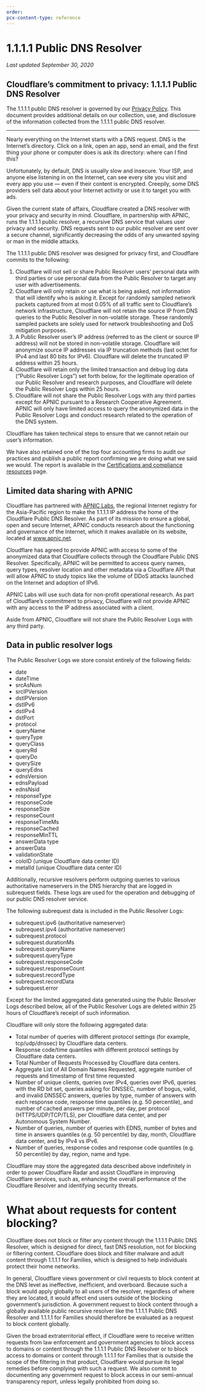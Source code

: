```yaml
---
order:
pcx-content-type: reference
---
```


# 1.1.1.1 Public DNS Resolver

*Last updated September 30, 2020*

## Cloudflare’s commitment to privacy: 1.1.1.1 Public DNS Resolver

The 1.1.1.1 public DNS resolver is governed by our [Privacy Policy](https://www.cloudflare.com/privacypolicy/). This document provides additional details on our collection, use, and disclosure of the information collected from the 1.1.1.1 public DNS resolver.

***

Nearly everything on the Internet starts with a DNS request. DNS is the Internet’s directory. Click on a link, open an app, send an email, and the first thing your phone or computer does is ask its directory: where can I find this?

Unfortunately, by default, DNS is usually slow and insecure. Your ISP, and anyone else listening in on the Internet, can see every site you visit and every app you use — even if their content is encrypted. Creepily, some DNS providers sell data about your Internet activity or use it to target you with ads.

Given the current state of affairs, Cloudflare created a DNS resolver with your privacy and security in mind. Cloudflare, in partnership with APNIC, runs the 1.1.1.1 public resolver, a recursive DNS service that values user privacy and security. DNS requests sent to our public resolver are sent over a secure channel, significantly decreasing the odds of any unwanted spying or man in the middle attacks.

The 1.1.1.1 public DNS resolver was designed for privacy first, and Cloudflare commits to the following:

1.  Cloudflare will not sell or share Public Resolver users’ personal data with third parties or use personal data from the Public Resolver to target any user with advertisements.
2.  Cloudflare will only retain or use what is being asked, not information that will identify who is asking it. Except for randomly sampled network packets captured from at most 0.05% of all traffic sent to Cloudflare’s network infrastructure, Cloudflare will not retain the source IP from DNS queries to the Public Resolver in non-volatile storage. These randomly sampled packets are solely used for network troubleshooting and DoS mitigation purposes.
3.  A Public Resolver user’s IP address (referred to as the client or source IP address) will not be stored in non-volatile storage. Cloudflare will anonymize source IP addresses via IP truncation methods (last octet for IPv4 and last 80 bits for IPv6). Cloudflare will delete the truncated IP address within 25 hours.
4.  Cloudflare will retain only the limited transaction and debug log data (“Public Resolver Logs”) set forth below, for the legitimate operation of our Public Resolver and research purposes, and Cloudflare will delete the Public Resolver Logs within 25 hours.
5.  Cloudflare will not share the Public Resolver Logs with any third parties except for APNIC pursuant to a Research Cooperative Agreement. APNIC will only have limited access to query the anonymized data in the Public Resolver Logs and conduct research related to the operation of the DNS system.

Cloudflare has taken technical steps to ensure that we cannot retain our user’s information.

We have also retained one of the top four accounting firms to audit our practices and publish a public report confirming we are doing what we said we would. The report is available in the [Certifications and compliance resources](https://www.cloudflare.com/trust-hub/compliance-resources/) page.

## Limited data sharing with APNIC

Cloudflare has partnered with [APNIC Labs](https://labs.apnic.net/?p=1127), the regional Internet registry for the Asia-Pacific region to make the 1.1.1.1 IP address the home of the Cloudflare Public DNS Resolver. As part of its mission to ensure a global, open and secure Internet, APNIC conducts research about the functioning and governance of the Internet, which it makes available on its website, located at www.apnic.net.

Cloudflare has agreed to provide APNIC with access to some of the anonymized data that Cloudflare collects through the Cloudflare Public DNS Resolver. Specifically, APNIC will be permitted to access query names, query types, resolver location and other metadata via a Cloudflare API that will allow APNIC to study topics like the volume of DDoS attacks launched on the Internet and adoption of IPv6.

APNIC Labs will use such data for non-profit operational research. As part of Cloudflare’s commitment to privacy, Cloudflare will not provide APNIC with any access to the IP address associated with a client.

Aside from APNIC, Cloudflare will not share the Public Resolver Logs with any third party.

## Data in public resolver logs

The Public Resolver Logs we store consist entirely of the following fields:

*   date
*   dateTime
*   srcAsNum
*   srcIPVersion
*   dstIPVersion
*   dstIPv6
*   dstIPv4
*   dstPort
*   protocol
*   queryName
*   queryType
*   queryClass
*   queryRd
*   queryDo
*   querySize
*   queryEdns
*   ednsVersion
*   ednsPayload
*   ednsNsid
*   responseType
*   responseCode
*   responseSize
*   responseCount
*   responseTimeMs
*   responseCached
*   responseMinTTL
*   answerData type
*   answerData
*   validationState
*   coloID (unique Cloudflare data center ID)
*   metalId (unique Cloudflare data center ID)

Additionally, recursive resolvers perform outgoing queries to various authoritative nameservers in the DNS hierarchy that are logged in subrequest fields. These logs are used for the operation and debugging of our public DNS resolver service.

The following subrequest data is included in the Public Resolver Logs:

*   subrequest.ipv6 (authoritative nameserver)
*   subrequest.ipv4 (authoritative nameserver)
*   subrequest.protocol
*   subrequest.durationMs
*   subrequest.queryName
*   subrequest.queryType
*   subrequest.responseCode
*   subrequest.responseCount
*   subrequest.recordType
*   subrequest.recordData
*   subrequest.error

Except for the limited aggregated data generated using the Public Resolver Logs described below, all of the Public Resolver Logs are deleted within 25 hours of Cloudflare’s receipt of such information.

Cloudflare will only store the following aggregated data:

*   Total number of queries with different protocol settings (for example, tcp/udp/dnssec) by Cloudflare data centers.
*   Response code/time quantiles with different protocol settings by Cloudflare data centers.
*   Total Number of Requests Processed by Cloudflare data centers.
*   Aggregate List of All Domain Names Requested, aggregate number of requests and timestamp of first time requested
*   Number of unique clients, queries over IPv4, queries over IPv6, queries with the RD bit set, queries asking for DNSSEC, number of bogus, valid, and invalid DNSSEC answers, queries by type, number of answers with each response code, response time quantiles (e.g. 50 percentile), and number of cached answers per minute, per day, per protocol (HTTPS/UDP/TCP/TLS), per Cloudflare data center, and per Autonomous System Number.
*   Number of queries, number of queries with EDNS, number of bytes and time in answers quantiles (e.g. 50 percentile) by day, month, Cloudflare data center, and by IPv4 vs IPv6.
*   Number of queries, response codes and response code quantiles (e.g. 50 percentile) by day, region, name and type.

Cloudflare may store the aggregated data described above indefinitely in order to power Cloudflare Radar and assist Cloudflare in improving Cloudflare services, such as, enhancing the overall performance of the Cloudflare Resolver and identifying security threats.

# What about requests for content blocking?

Cloudflare does not block or filter any content through the 1.1.1.1 Public DNS Resolver, which is designed for direct, fast DNS resolution, not for blocking or filtering content. Cloudflare does block and filter malware and adult content through 1.1.1.1 for Families, which is designed to help individuals protect their home networks.

In general, Cloudflare views government or civil requests to block content at the DNS level as ineffective, inefficient, and overboard. Because such a block would apply globally to all users of the resolver, regardless of where they are located, it would affect end users outside of the blocking government’s jurisdiction. A government request to block content through a globally available public recursive resolver like the 1.1.1.1 Public DNS Resolver and 1.1.1.1 for Families should therefore be evaluated as a request to block content globally.

Given the broad extraterritorial effect, if Cloudflare were to receive written requests from law enforcement and government agencies to block access to domains or content through the 1.1.1.1 Public DNS Resolver or to block access to domains or content through 1.1.1.1 for Families that is outside the scope of the filtering in that product, Cloudflare would pursue its legal remedies before complying with such a request. We also commit to documenting any government request to block access in our semi-annual transparency report, unless legally prohibited from doing so.

